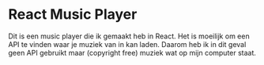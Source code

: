 # React Music Player

Dit is een music player die ik gemaakt heb in React. Het is moeilijk om een API te vinden waar je muziek van in kan laden. Daarom heb ik in dit geval geen API gebruikt maar (copyright free) muziek wat op mijn computer staat.
